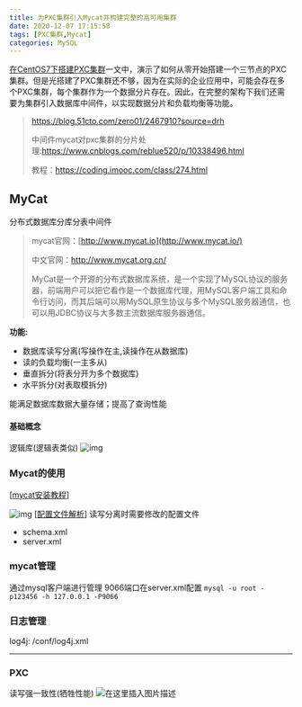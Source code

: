 ```yaml
---
title: 为PXC集群引入Mycat并构建完整的高可用集群
date: 2020-12-07 17:15:58
tags: [PXC集群,Mycat]
categories: MySQL
---
```


[在CentOS7下搭建PXC集群](https://blog.51cto.com/zero01/2467717)一文中，演示了如何从零开始搭建一个三节点的PXC集群。但是光搭建了PXC集群还不够，因为在实际的企业应用中，可能会存在多个PXC集群，每个集群作为一个数据分片存在。因此，在完整的架构下我们还需要为集群引入数据库中间件，以实现数据分片和负载均衡等功能。

<!--more-->

>https://blog.51cto.com/zero01/2467910?source=drh
>
>中间件mycat对pxc集群的分片处理:https://www.cnblogs.com/reblue520/p/10338496.html
>
>教程：https://coding.imooc.com/class/274.html

## MyCat 

分布式数据库分库分表中间件

> mycat官网：[http://www.mycat.io](http://www.mycat.io/)
>
> 中文官网：http://www.mycat.org.cn/
>
> MyCat是一个开源的分布式数据库系统，是一个实现了MySQL协议的服务器，前端用户可以把它看作是一个数据库代理，用MySQL客户端工具和命令行访问，而其后端可以用MySQL原生协议与多个MySQL服务器通信，也可以用JDBC协议与大多数主流数据库服务器通信。

**功能:**

- 数据库读写分离(写操作在主,读操作在从数据库)
- 读的负载均衡(一主多从)
- 垂直拆分(将表分开为多个数据库)
- 水平拆分(对表取模拆分)

能满足数据库数据大量存储；提高了查询性能

#### 基础概念

逻辑库(逻辑表类似)
![img](https://img-blog.csdnimg.cn/20181108095342784.png?x-oss-process=image/watermark,type_ZmFuZ3poZW5naGVpdGk,shadow_10,text_aHR0cHM6Ly9ibG9nLmNzZG4ubmV0L3FxXzM2NzYyNjc3,size_16,color_FFFFFF,t_70)

### Mycat的使用

[[mycat安装教程](https://blog.csdn.net/jaysonhu/article/details/52858535)]

![img](https://img-blog.csdnimg.cn/20181108104504507.png?x-oss-process=image/watermark,type_ZmFuZ3poZW5naGVpdGk,shadow_10,text_aHR0cHM6Ly9ibG9nLmNzZG4ubmV0L3FxXzM2NzYyNjc3,size_16,color_FFFFFF,t_70)
[[配置文件解析](https://blog.csdn.net/wrs120/article/details/80417345#1什么是mycat)]
读写分离时需要修改的配置文件

- schema.xml
- server.xml

### mycat管理

通过mysql客户端进行管理 9066端口在server.xml配置
`mysql -u root -p123456 -h 127.0.0.1 -P9066`

### 日志管理

log4j: /conf/log4j.xml

------

### PXC

读写强一致性(牺牲性能)
![在这里插入图片描述](https://img-blog.csdnimg.cn/20181107185432729.png?x-oss-process=image/watermark,type_ZmFuZ3poZW5naGVpdGk,shadow_10,text_aHR0cHM6Ly9ibG9nLmNzZG4ubmV0L3FxXzM2NzYyNjc3,size_16,color_FFFFFF,t_70)

